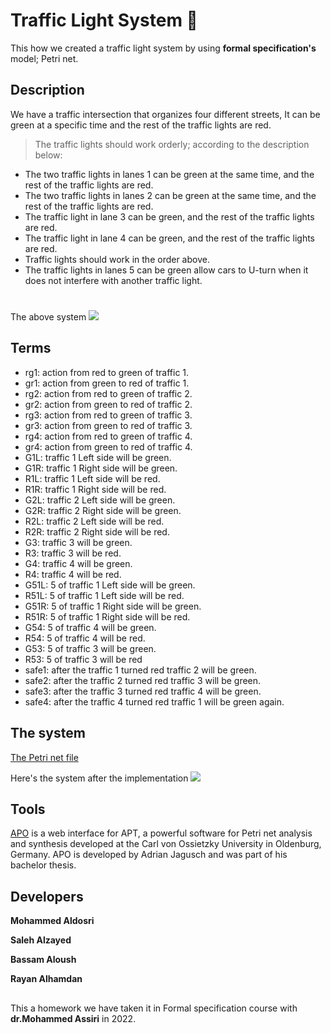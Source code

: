 # Traffic Light System 🚦 
This how we created a traffic light system by using **formal specification's** model; Petri net.

## Description
We have a traffic intersection that organizes four different streets, It can be green at a specific time and the rest of the traffic lights are red.
>The traffic lights should work orderly; according to the description below:

- The two traffic lights in lanes 1 can be green at the same time, and the rest of the traffic lights are red.
- The two traffic lights in lanes 2 can be green at the same time, and the rest of the traffic lights are red.
- The traffic light in lane 3 can be green, and the rest of the traffic lights are red.
- The traffic light in lane 4 can be green, and the rest of the traffic lights are red.
- Traffic lights should work in the order above.
-  The traffic lights in lanes 5 can be green allow cars to U-turn when it does not interfere with another traffic light.

#
The above system
![](https://lh3.googleusercontent.com/qshfqFhkQDcgsb8QWq5aGbXnoVYb_p3ttSS2rIkZGirRMWiyDqZzlwlsvnV0Ykp9JOdyGcik1LHfAAMVzoel9lE05Mg2wmMTjWbEUoV3hE-J8t7Xj396cED8rYLblH8IPU0JhoccOQldYXgzHm9jAzygaBh-1vDn2juyMNNG7cP2uuCxDZxl1qlH0wsDuncsIHdzOgEaAL1Qm-Wt0bWmZTs1KAWlTuk9w_27DJ3wXjai4r1v-ASaglhYn2NQIUfOPBLynsUn31kRSX_IXB0ZF4hOY1_icsVvPJHA08GIj9lyCSrs-j6826HcnNjUnsVU40bjQYd6M3psdH2ny1Q4uU351sET9O26RWCm7BfXc57JVtw38AtS_OT1_vYsl16zIB7SHRLwL5t0PIs6Xvwi05D59fGuS1WlRkY7m52hEvv9hkgQwvpAx6UrcvlRabSB7XZjrCwTO3zuQGtt-n4afmFsQ5oaOwAynSex-pUgBmlrvRqqTCCzTY_aLSNFpezjuQIgfcaq_X0QdkYOtznUX5NsAr9g8tsUbDrtxm-ixL-uFJ-lcQ1flKUHRS1lRRVgzSQvD3rbgUeDYduSH18dYcqJjidJIYYfReEeJtYC1Ci-fZ5Dvyvk69oqhKhgSk6fNzHUkd3j_7f9_d5bJ713clXy5xKyNSSp04EN-q3pw0QN0UFSmfZskzS2E5d8OIR5A2J892t-gMPB0BGWilqMiBIo94QOgDvR3-mFddm_cD2X1Xl-QE0QUrMkrYMmaqL5KYi4Vz2X-Aoh823rtU6fSpVzUt2jtX1TZccOuxiWmoVZYPrNW5XV6PBBsl-Onh8NSX2xImjuyagmziE8jhmgU9XxDIEQCC6mHM-6Lb3XIpE7V3_UcOyt4UNJ8c6q2wcaFfXva9nGsaQvRBEK9NtOk69UVVV0ezVpKLkygEZGsVkOqxCWAn7qZQMRYGctDbCrdD5Ik47avTsonfEHNv7d3qNqaqJuunz9d4EsaGdK8MwH6G0kxDP8No8=w1596-h1622-no?authuser=0)
## Terms
- rg1: action from red to green of traffic 1.
- gr1: action from green to red of traffic 1.
- rg2: action from red to green of traffic 2.
- gr2: action from green to red of traffic 2.
- rg3: action from red to green of traffic 3.
- gr3: action from green to red of traffic 3.
- rg4: action from red to green of traffic 4.
- gr4: action from green to red of traffic 4.
- G1L: traffic 1 Left side will be green.
- G1R: traffic 1 Right side will be green.
- R1L: traffic 1 Left side will be red.
- R1R: traffic 1 Right side will be red.
- G2L: traffic 2 Left side will be green.
- G2R: traffic 2 Right side will be green.
- R2L: traffic 2 Left side will be red.
- R2R: traffic 2 Right side will be red.
- G3: traffic 3 will be green.
- R3: traffic 3 will be red.
- G4: traffic 4 will be green.
- R4: traffic 4 will be red.
- G51L: 5 of traffic 1 Left side will be green.
- R51L: 5 of traffic 1 Left side will be red.
- G51R: 5 of traffic 1 Right side will be green.
- R51R: 5 of traffic 1 Right side will be red.
- G54: 5 of traffic 4 will be green.
- R54: 5 of traffic 4 will be red.
- G53: 5 of traffic 3 will be green.
- R53: 5 of traffic 3 will be red
- safe1: after the traffic 1 turned red traffic 2 will be green.
- safe2: after the traffic 2 turned red traffic 3 will be green.
- safe3: after the traffic 3 turned red traffic 4 will be green.
- safe4: after the traffic 4 turned red traffic 1 will be green again.

## The system
[The Petri net file](https://drive.google.com/file/d/1jbKLsbZkcMoJ6ALvR2yi0MTGnCZjlCxF/view?usp=share_link)

Here's the system after the implementation
![](https://lh3.googleusercontent.com/R8l-ThaHxzzM2oTmogzz38H8ufa00cW2zzsttz8rYVF2BejfLKndHZNnzcEXtpdoU3U5Jq8nPmxhqZoQ_f_mkSW8cpPjdDxMhm9DG8VDN5BGEWz3cb9tcYSG72t4zrs_yRNRySx1UnqOdZliFpZG9bu-cpZIYyfL4e2L7mjLZPrv7H21QWwa8GQirKax1j5BzMUF7tetms3k5Jmc3w3Drm6wprbTbnl2_R17slAVUSnkdoUvf5K6bimXCglKzeCOL0ZoUPPBXbZfhk4RLnWwWrEBPLPQ0k_VwuCxUQ0mqOifUf7HcT069U8Xwh7hqsK3NJDi8BeMg0w5og1sVuVQSjbmB2VFEhf3TqXPFKw4NCG4JdbI7JddoKoFrRYpGprQNFO-TZDgIkMJ9rDSotZrI-chqgQ3zyc7gJR-uywzMEhoT6zLEEWxSiVxjuWbqZRKtGZEinY_286TgZXETU9xBCPLyNcDPXjIwjZ4MHg21fW6ungy70reKKpUQF_UaUtA5vzB7xXxFZy9bvslpp-DwJeCCx45BlgoDLKcALywqHy5twSHxek6OYHzwKVDd-HBa-JL45rlakjHS1CL-Rgyyu0g2gxGkkKCKKx8d_JtxPo-HanCK7soVn2KBVJpoCmbfzU3rScLkSta6r-tn-DbeNnBldgO_kW0S8PHu2tMlN8Q_4u-Q_-WMC4H3nkWKhqfn4MbuGYHewobs0eO0AsHt6bv_GIgBYaaJut1ZPTzaEsW6rHDNRBqnNq95sqcbM7ycVRD_LUoNxzOcdjR17xJy78_0R3W3IaYkHB7bnMcb26ul35YwTOtY8S8gEClAUHZh1GTWPLx5nab5OjLCfFfaiwqTKG88XKdLOLV2p4jWCZM2CTS3sYhN8HqApdK_PzYHK5jeQcPNuPr3Cbtau2sY1wpJTGweHfpavPn5aoCI3CfvNOhWnUiuYbrS1HP7QVmbYO5yY_Mv2tyXvEZkcf2kqGJlGL2NNOGctuB6MU6oUOmfxofns3YlBw=w1280-h739-no?authuser=0)
## Tools
[APO](https://apo.adrian-jagusch.de/) is a web interface for APT, a powerful software for Petri net analysis and synthesis developed at the Carl von Ossietzky University in Oldenburg, Germany. APO is developed by Adrian Jagusch and was part of his bachelor thesis.
## Developers 
**Mohammed Aldosri**

**Saleh Alzayed**

**Bassam Aloush**

**Rayan Alhamdan**
## 
This a homework we have taken it in Formal specification course with **dr.Mohammed Assiri** in 2022.
